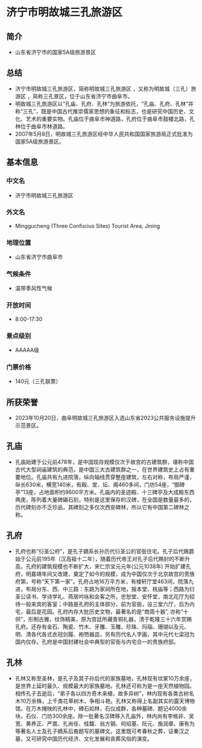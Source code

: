 # 济宁市明故城三孔旅游区
## 简介
- 山东省济宁市的国家5A级旅游景区
## 总结
- 济宁市明故城三孔旅游区，简称明故城三孔旅游区 ，又称为明故城（三孔）旅游区 ，简称三孔景区，位于山东省济宁市曲阜市。
- 明故城三孔旅游区以“孔庙、孔府、孔林”为旅游依托，“孔庙、孔府、孔林”并称“三孔”，既是中国古代推崇儒家思想的象征和标志，也是研究中国历史、文化、艺术的重要实物。孔庙位于曲阜市神道路，孔府位于曲阜市鼓楼北路，孔林位于曲阜市林道路。 
- 2007年5月8日，明故城三孔旅游区经中华人民共和国国家旅游局正式批准为国家5A级旅游景区。
## 基本信息
### 中文名
- 济宁市明故城三孔旅游区
### 外文名
- Minggucheng (Three Confucius Sites) Tourist Area, Jining
### 地理位置
- 山东省济宁市曲阜市
### 气候条件
- 温带季风性气候
### 开放时间
- 8:00-17:30
### 景点级别
- AAAAA级
### 门票价格
- 140元（三孔联票）
## 所获荣誉
- 2023年10月20日，曲阜明故城三孔旅游区入选山东省2023公共服务设施提升示范景区。
## 孔庙
- 孔庙始建于公元前478年，是中国现存规模仅次于故宫的古建筑群，堪称中国古代大型祠庙建筑的典范，是中国三大古建筑群之一，在世界建筑史上占有重要地位。孔庙共有九进院落，纵向轴线贯穿整座建筑，左右对称，布局严谨，纵长630米，横宽140米，有殿、堂、坛、阁460多间，门坊54座，“御碑亭”13座，占地面积约9600平方米。孔庙内的圣迹殿、十三碑亭及大成殿东西两庑，陈列着大量碑碣石刻，特别是这里保存的汉碑，在全国是数量最多的，历代碑刻亦不乏珍品，其碑刻之多仅次西安碑林，所以它有中国第二碑林之称。
## 孔府
- 孔府也称“衍圣公府”，是孔子嫡系长孙历代衍圣公的官衙住宅。孔子后代赐爵始于公元前195年（汉高祖十二年），随着历代帝王对孔子后代赐封的不断升高，孔府的建筑规模也不断扩大，宋仁宗宝元元年(公元1038年) 开始扩建孔府，明嘉靖年间又改建，奠定了如今的规模，成为中国仅次于北京故宫的贵族府第，号称“天下第一家”。孔府占地16万平方米，有楼轩厅堂463间，院落九进，布局分东、西、中三路：东路为家祠所在地，报本堂、桃庙等；西路为衍圣公读书、学诗学礼、燕居吟咏和会客之所，忠恕堂、安怀堂，南北花厅为招待一般来宾的客室；中路是孔府的主体部分，前为官衙，设三堂六厅，后为内宅，最后是花园。孔府内存大批历史文物，最著名的是“商周十器”, 亦称“十供”，形制古雅，纹饰精美，原为宫廷所藏青铜礼器，清于乾隆三十六年赏赐孔府。还存有金石、陶瓷、竹木、牙雕、玉雕、珍珠、玛瑙、珊瑚以及元、明、清各代各式衣冠剑履、袍笏器皿，另有历代名人字画，其中元代七梁冠为国内仅存。孔府是中国封建社会中典型的官衙与内宅合一的贵族府邸。
## 孔林
- 孔林又称至圣林，是孔子及其子孙后代的家族墓地，孔林现有坟冢10万余座，是世界上延时最久、规模最大的家族墓地。孔林还可称为是一座天然植物园。相传孔子去逝后，“弟子各以四方奇木来植，故多异树”，林内现有各类古树名木10万余株，上千类花草树木，争相斗艳。孔林又称得上名副其实的露天博物馆。在万木掩映的孔林中，碑石如林，石仪成群，各种墓碑、题记4000余块，石仪、门坊300余座。除一批著名汉碑移入孔庙外，林内尚有李格非、吴宽、黄养正、严嵩、孔尚任、桂馥、翁方钢、何绍基、阮元、施润章、康有为等著名人士及孔子嫡系后裔题写的墓碑文。这里既可考春秋之葬，证秦汉之墓，又可研究中国历代经济、文化发展和丧葬风俗的演变。